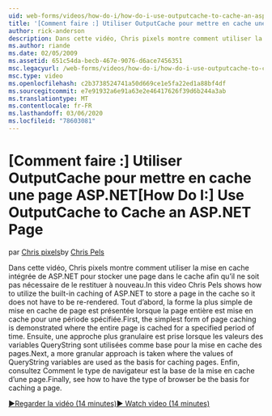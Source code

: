 ```yaml
---
uid: web-forms/videos/how-do-i/how-do-i-use-outputcache-to-cache-an-aspnet-page
title: '[Comment faire :] Utiliser OutputCache pour mettre en cache une page ASP.NET | Microsoft Docs'
author: rick-anderson
description: Dans cette vidéo, Chris pixels montre comment utiliser la mise en cache intégrée de ASP.NET pour stocker une page dans le cache afin qu’il ne soit pas nécessaire de le restituer à nouveau. Tout d’abord,...
ms.author: riande
ms.date: 02/05/2009
ms.assetid: 651c54da-becb-467e-9076-d6ace7456351
msc.legacyurl: /web-forms/videos/how-do-i/how-do-i-use-outputcache-to-cache-an-aspnet-page
msc.type: video
ms.openlocfilehash: c2b3738524741a50d669ce1e5fa22ed1a88bf4df
ms.sourcegitcommit: e7e91932a6e91a63e2e46417626f39d6b244a3ab
ms.translationtype: MT
ms.contentlocale: fr-FR
ms.lasthandoff: 03/06/2020
ms.locfileid: "78603081"
---
```

# <a name="how-do-i-use-outputcache-to-cache-an-aspnet-page"></a><span data-ttu-id="e4e1a-104">[Comment faire :] Utiliser OutputCache pour mettre en cache une page ASP.NET</span><span class="sxs-lookup"><span data-stu-id="e4e1a-104">[How Do I:] Use OutputCache to Cache an ASP.NET Page</span></span>

<span data-ttu-id="e4e1a-105">par [Chris pixels](https://twitter.com/chrispels)</span><span class="sxs-lookup"><span data-stu-id="e4e1a-105">by [Chris Pels](https://twitter.com/chrispels)</span></span>

<span data-ttu-id="e4e1a-106">Dans cette vidéo, Chris pixels montre comment utiliser la mise en cache intégrée de ASP.NET pour stocker une page dans le cache afin qu’il ne soit pas nécessaire de le restituer à nouveau.</span><span class="sxs-lookup"><span data-stu-id="e4e1a-106">In this video Chris Pels shows how to utilize the built-in caching of ASP.NET to store a page in the cache so it does not have to be re-rendered.</span></span> <span data-ttu-id="e4e1a-107">Tout d’abord, la forme la plus simple de mise en cache de page est présentée lorsque la page entière est mise en cache pour une période spécifiée.</span><span class="sxs-lookup"><span data-stu-id="e4e1a-107">First, the simplest form of page caching is demonstrated where the entire page is cached for a specified period of time.</span></span> <span data-ttu-id="e4e1a-108">Ensuite, une approche plus granulaire est prise lorsque les valeurs des variables QueryString sont utilisées comme base pour la mise en cache des pages.</span><span class="sxs-lookup"><span data-stu-id="e4e1a-108">Next, a more granular approach is taken where the values of QueryString variables are used as the basis for caching pages.</span></span> <span data-ttu-id="e4e1a-109">Enfin, consultez Comment le type de navigateur est la base de la mise en cache d’une page.</span><span class="sxs-lookup"><span data-stu-id="e4e1a-109">Finally, see how to have the type of browser be the basis for caching a page.</span></span>

[<span data-ttu-id="e4e1a-110">&#9654;Regarder la vidéo (14 minutes)</span><span class="sxs-lookup"><span data-stu-id="e4e1a-110">&#9654; Watch video (14 minutes)</span></span>](https://channel9.msdn.com/Blogs/ASP-NET-Site-Videos/how-do-i-use-outputcache-to-cache-an-aspnet-page)
